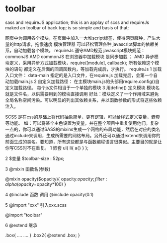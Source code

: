 # toolbar
sass and requireJS application;
this is an applay of scss and requireJs maked an toolbar of back top;
is so simple and basis of that;

网页中为调用各个模块，在页面中加入一大堆script标签，使得网页臃肿，产生大量的http请求，拖慢速度
模块管理器 可以轻松管理各种 javascript脚本的依赖关系，自动加载各个模块。
requireJs 遵守AMD规范
javascript模块规范：  commonJS AMD
                 commonJS 在浏览器中加载模块 是同步加载 ；
                 AMD 异步模块定义，采用异步方式加载模块，require([module], callback);
                      所有依赖这个模块的语句 都定义在后面的回调函数内，等加载完成后，才执行。
requireJs 
1 加载入口文件：<script src="js/require.js" data-main="js/main"></script> 
            data-main 指定的是入口文件，在require.js 加载完后，会第一个自动加载main.js
2 自定义加载路径： 在主模块main.js的头部用require.config()自定义加载路径。
               每个js文件相当于一个单独的模块
3 用define() 定义模块  模块名就是文件名，以供需要用到的模块直接调用
             好处：模块定义了一个作用域来避免全局名称空间污染。可以明显的列出其依赖关系，并以函数参数的形式将这些依赖注入。


SCSS
是在css的基础上将代码抽象简单，更有逻辑，可以给样式定义变量，嵌套等功能。
如：可以将某个主色设置为变量，并在整个项目中重复使用他们。复杂一点的，你可以通过SASS的mixins生成一个网格的布局功能，然后在对应的类名通过include来调用，生成所需要的网格布局。另外还可以通过extend来调用你的前面生成的类名。要知道，所有这些都是与函数编程语言很类似。主要目的就是让你写CSS时不在重复。
1 嵌套
ul{
  li{
       a{}
      }
};

2 $变量
$toolbar-size : 52px;

 3 @mixin 函数名(参数)
 
@mixin opacity($opacity){
       opacity:$opacity;
       filter:alpha(opacity=$opacity*100) 
}

 4 @include 函数    调用
@include opacity(0.1)

5 @import "xxx"   引入xxx.scss

@import "toolbar"

6 @extend 继承

.box{
    ....
    ....
}
.box2{
     @extend  .box;
}

 

 

 

 


